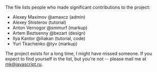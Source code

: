 
The file lists people who made significant contributions to the project:

<ul>
<li>Alexey Maximov @amaxcz (admin)</li>
<li>Alexey Shisterov (tutorial)</li>
<li>Anton Vernogor @smmurf (markup)</li>
<li>Artem Beztsenny @bezart (design)</li>
<li>Ilya Kantor @iliakan (tutorial, code)</li>
<li>Yuri Tkachenko @tyv (markup)</li>
</ul>

The project exists for a long time, I might have missed someone. If you expect to find yourself in the list, but you're not -- please mail me at mk@javascript.ru.
